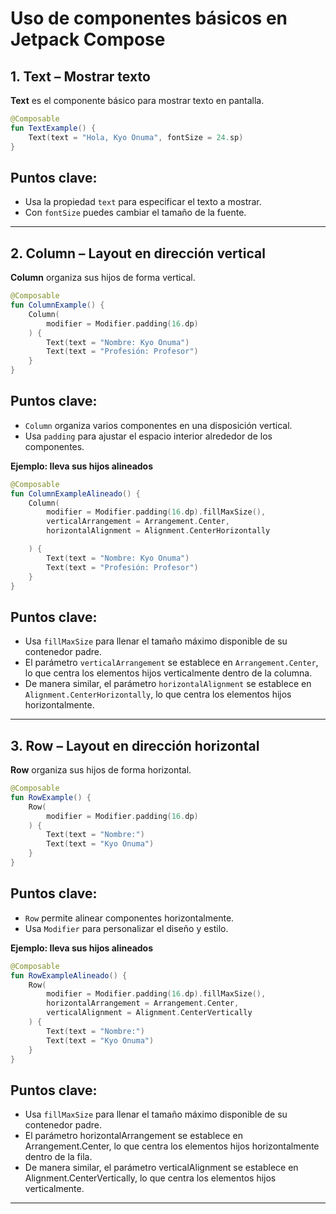# **Uso de componentes básicos en Jetpack Compose**

## 1. **Text** – Mostrar texto
**Text** es el componente básico para mostrar texto en pantalla.

```kotlin
@Composable
fun TextExample() {
    Text(text = "Hola, Kyo Onuma", fontSize = 24.sp)
}
```
## Puntos clave:
- Usa la propiedad `text` para especificar el texto a mostrar.
- Con `fontSize` puedes cambiar el tamaño de la fuente.

---

## 2. **Column** – Layout en dirección vertical
**Column** organiza sus hijos de forma vertical.

```kotlin
@Composable
fun ColumnExample() {
    Column(
        modifier = Modifier.padding(16.dp)
    ) {
        Text(text = "Nombre: Kyo Onuma")
        Text(text = "Profesión: Profesor")
    }
}
```
## Puntos clave:
- `Column` organiza varios componentes en una disposición vertical.
- Usa `padding` para ajustar el espacio interior alrededor de los componentes.

**Ejemplo: lleva sus hijos alineados**
```kotlin
@Composable
fun ColumnExampleAlineado() {
    Column(
        modifier = Modifier.padding(16.dp).fillMaxSize(),
        verticalArrangement = Arrangement.Center,
        horizontalAlignment = Alignment.CenterHorizontally

    ) {
        Text(text = "Nombre: Kyo Onuma")
        Text(text = "Profesión: Profesor")
    }
}
```
## Puntos clave:
- Usa `fillMaxSize` para llenar el tamaño máximo disponible de su contenedor padre.
- El parámetro `verticalArrangement` se establece en `Arrangement.Center`, lo que centra los elementos hijos verticalmente dentro de la columna.
- De manera similar, el parámetro `horizontalAlignment` se establece en `Alignment.CenterHorizontally`, lo que centra los elementos hijos horizontalmente.

---

## 3. **Row** – Layout en dirección horizontal
**Row** organiza sus hijos de forma horizontal.

```kotlin
@Composable
fun RowExample() {
    Row(
        modifier = Modifier.padding(16.dp)
    ) {
        Text(text = "Nombre:")
        Text(text = "Kyo Onuma")
    }
}
```
## Puntos clave:
- `Row` permite alinear componentes horizontalmente.
- Usa `Modifier` para personalizar el diseño y estilo.

**Ejemplo: lleva sus hijos alineados**
```kotlin
@Composable
fun RowExampleAlineado() {
    Row(
        modifier = Modifier.padding(16.dp).fillMaxSize(),
        horizontalArrangement = Arrangement.Center,
        verticalAlignment = Alignment.CenterVertically
    ) {
        Text(text = "Nombre:")
        Text(text = "Kyo Onuma")
    }
}
```
## Puntos clave:
- Usa `fillMaxSize` para llenar el tamaño máximo disponible de su contenedor padre.
- El parámetro horizontalArrangement se establece en Arrangement.Center, lo que centra los elementos hijos horizontalmente dentro de la fila.
- De manera similar, el parámetro verticalAlignment se establece en Alignment.CenterVertically, lo que centra los elementos hijos verticalmente.

---

